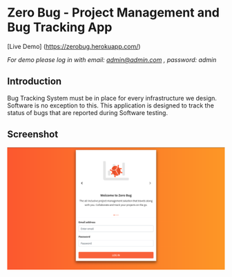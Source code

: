 # Zero Bug - Project Management and Bug Tracking App 
[Live Demo] (https://zerobug.herokuapp.com/)

*For demo please log in with email: admin@admin.com , password: admin*

## Introduction
Bug Tracking System must be in place for every infrastructure we design. Software is no exception to this. This application is designed to track the status of bugs that are reported during Software testing.

## Screenshot 
<img width="1280" alt="login" src="./screenshot/login.png">

